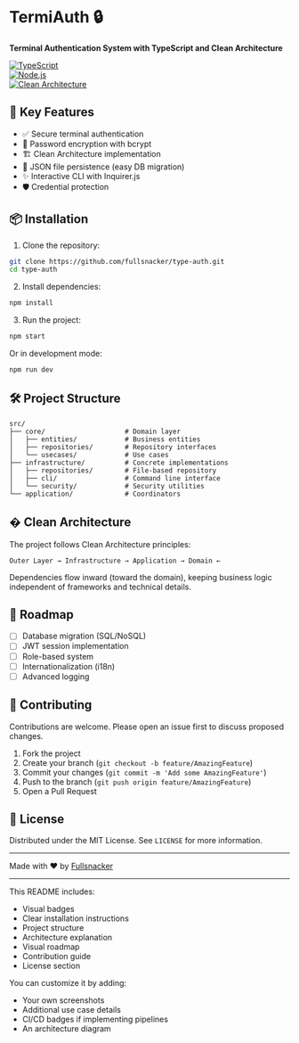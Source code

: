 # TermiAuth 🔒

**Terminal Authentication System with TypeScript and Clean Architecture**

[![TypeScript](https://img.shields.io/badge/TypeScript-3178C6?style=for-the-badge&logo=typescript&logoColor=white)](https://www.typescriptlang.org/)  
[![Node.js](https://img.shields.io/badge/Node.js-339933?style=for-the-badge&logo=nodedotjs&logoColor=white)](https://nodejs.org/)  
[![Clean Architecture](https://img.shields.io/badge/Clean_Architecture-6DB33F?style=for-the-badge)](https://blog.cleancoder.com/uncle-bob/2012/08/13/the-clean-architecture.html)

## 🚀 Key Features

- ✅ Secure terminal authentication
- 🔐 Password encryption with bcrypt
- 🏗️ Clean Architecture implementation
- 📁 JSON file persistence (easy DB migration)
- ✨ Interactive CLI with Inquirer.js
- 🛡️ Credential protection

## 📦 Installation

1. Clone the repository:

```bash
git clone https://github.com/fullsnacker/type-auth.git
cd type-auth
```

2. Install dependencies:

```bash
npm install
```

3. Run the project:

```bash
npm start
```

Or in development mode:

```bash
npm run dev
```

## 🛠️ Project Structure

```
src/
├── core/                    # Domain layer
│   ├── entities/            # Business entities
│   ├── repositories/        # Repository interfaces
│   └── usecases/            # Use cases
├── infrastructure/          # Concrete implementations
│   ├── repositories/        # File-based repository
│   ├── cli/                 # Command line interface
│   └── security/            # Security utilities
└── application/             # Coordinators
```

<!-- ## 🎨 Screenshots

![Main Menu](docs/screenshots/main-menu.png)
_Interactive main menu_

![User Registration](docs/screenshots/register.png)
_Registration process_ -->

## � Clean Architecture

The project follows Clean Architecture principles:

```
Outer Layer → Infrastructure → Application → Domain ←
```

Dependencies flow inward (toward the domain), keeping business logic independent of frameworks and technical details.

## 📝 Roadmap

- [ ] Database migration (SQL/NoSQL)
- [ ] JWT session implementation
- [ ] Role-based system
- [ ] Internationalization (i18n)
- [ ] Advanced logging

## 🤝 Contributing

Contributions are welcome. Please open an issue first to discuss proposed changes.

1. Fork the project
2. Create your branch (`git checkout -b feature/AmazingFeature`)
3. Commit your changes (`git commit -m 'Add some AmazingFeature'`)
4. Push to the branch (`git push origin feature/AmazingFeature`)
5. Open a Pull Request

## 📄 License

Distributed under the MIT License. See `LICENSE` for more information.

---

Made with ❤️ by [Fullsnacker](https://fullsnacker.github.io)

---

This README includes:

- Visual badges
- Clear installation instructions
- Project structure
- Architecture explanation
- Visual roadmap
- Contribution guide
- License section

You can customize it by adding:

- Your own screenshots
- Additional use case details
- CI/CD badges if implementing pipelines
- An architecture diagram
